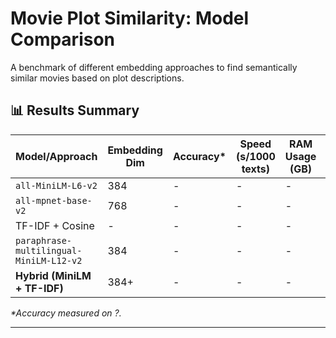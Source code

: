 # Movie Plot Similarity: Model Comparison

A benchmark of different embedding approaches to find semantically similar movies based on plot descriptions.

## 📊 Results Summary

| Model/Approach          | Embedding Dim | Accuracy* | Speed (s/1000 texts) | RAM Usage (GB) | Key Pros/Cons               |
|-------------------------|---------------|-----------|----------------------|----------------|-----------------------------|
| `all-MiniLM-L6-v2`   | 384     | -     | - | - |    |
| `all-mpnet-base-v2`     | 768           | -     | -         |-         |  |
| TF-IDF + Cosine         | -             | -     | -     | -|        |
| `paraphrase-multilingual-MiniLM-L12-v2` | 384 | - | - | - |     |
| **Hybrid (MiniLM + TF-IDF)** | 384+ | - | - |-|   |

_*Accuracy measured on ?._

---
